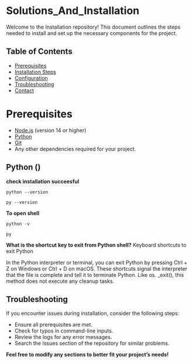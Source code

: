 # Solutions_And_Installation

Welcome to the Installation repository! This document outlines the steps needed to install and set up the necessary components for the project.

## Table of Contents

- [Prerequisites](#prerequisites)
- [Installation Steps](#installation-steps)
- [Configuration](#configuration)
- [Troubleshooting](#troubleshooting)
- [Contact](#contact)

# Prerequisites
- [Node.js](https://nodejs.org/) (version 14 or higher)
- [Python](https://www.python.org/downloads/) 
- [Git](https://git-scm.com/)
- Any other dependencies required for your project.

## Python ()

**check installation succeesful**
```
python --version
```

```
py --version
```

**To open shell**
```
python -v
```

```
py
```

**What is the shortcut key to exit from Python shell?**
Keyboard shortcuts to exit Python

In the Python interpreter or terminal, you can exit Python by pressing Ctrl + Z on Windows or Ctrl + D on macOS.
These shortcuts signal the interpreter that the file is complete and tell it to terminate Python. Like os. _exit(),
this method does not execute any cleanup tasks.

## Troubleshooting
If you encounter issues during installation, consider the following steps:

- Ensure all prerequisites are met.
- Check for typos in command-line inputs.
- Review the logs for any error messages.
- Search the Issues section of the repository for similar problems.


**Feel free to modify any sections to better fit your project’s needs!**

   
